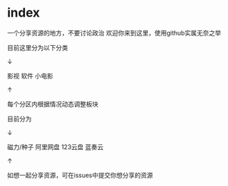 # index
一个分享资源的地方，不要讨论政治
欢迎你来到这里，使用github实属无奈之举

目前这里分为以下分类

↓

影视 软件 小电影

↑

每个分区内根据情况动态调整板块

目前分为

↓

磁力/种子 阿里网盘 123云盘 蓝奏云

↑

如想一起分享资源，可在issues中提交你想分享的资源
